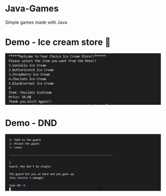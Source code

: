 # Java-Games
Simple games made with Java

# Demo - Ice cream store :icecream:
![](icecream.PNG)

# Demo - DND
![](DnD_gif.gif)
